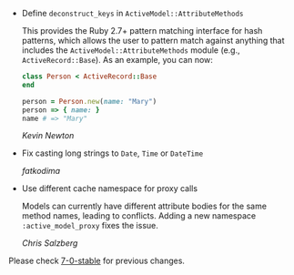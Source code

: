 *   Define `deconstruct_keys` in `ActiveModel::AttributeMethods`

    This provides the Ruby 2.7+ pattern matching interface for hash patterns,
    which allows the user to pattern match against anything that includes the
    `ActiveModel::AttributeMethods` module (e.g., `ActiveRecord::Base`). As an
    example, you can now:

    ```ruby
    class Person < ActiveRecord::Base
    end

    person = Person.new(name: "Mary")
    person => { name: }
    name # => "Mary"
    ```

    *Kevin Newton*

*   Fix casting long strings to `Date`, `Time` or `DateTime`

    *fatkodima*

*   Use different cache namespace for proxy calls

    Models can currently have different attribute bodies for the same method
    names, leading to conflicts. Adding a new namespace `:active_model_proxy`
    fixes the issue.

    *Chris Salzberg*

Please check [7-0-stable](https://github.com/rails/rails/blob/7-0-stable/activemodel/CHANGELOG.md) for previous changes.
